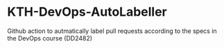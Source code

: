 # KTH-DevOps-AutoLabeller
Github action to autmatically label pull requests according to the specs in the DevOps course (DD2482)
